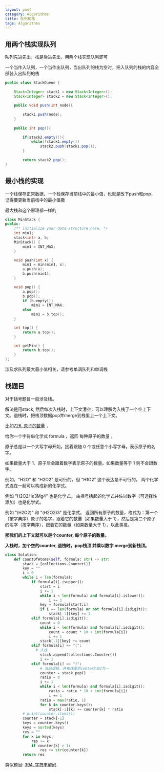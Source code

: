 ```yaml
---
layout: post
category: Algorithms
title: 队列和栈
tags: Algorithms
---
```


## 用两个栈实现队列

队列先进先出，栈是后进先出，用两个栈实现队列即可

一个当作入队列，一个当作出队列，当出队列的栈为空时，把入队列的栈的内容全部装入出队列的栈


```java
public class StackQueue {
    
    Stack<Integer> stack1 = new Stack<Integer>();
    Stack<Integer> stack2 = new Stack<Integer>();
    
    public void push(int node){
        
        stack1.push(node);
    }
    
    public int pop(){
        
        if(stack2.empty()){
            while(!stack1.empty())
                stack2.push(stack1.pop());
        }
        
        return stack2.pop();
}
```


## 最小栈的实现

一个栈保存正常数据，一个栈保存当前栈中的最小值，也就是改下push和pop，记得要更新当前栈中的最小值撒

最大栈和这个原理都一样的

```c++
class MinStack {
public:
	/** initialize your data structure here. */
	int min1;
	stack<int> a, b;
	MinStack() {
		min1 = INT_MAX;
	}

	void push(int x) {
		min1 = min(min1, x);
		a.push(x);
		b.push(min1);
	}

	void pop() {
		a.pop();
		b.pop();
		if (b.empty())
			min1 = INT_MAX;
		else
			min1 = b.top();
	}

	int top() {
		return a.top();
	}

	int getMin() {
		return b.top();
	}
};
```



涉及求队列最大最小值相关，请参考单调队列和单调栈



## 栈题目

对于括号题目一般涉及栈。

解法是用stack, 然后每次入栈时，上下文清空，可以理解为入栈了一个空上下文。退栈时，把栈顶数据pop并merge到栈里上一个上下文。



比如[726. 原子的数量](https://leetcode-cn.com/problems/number-of-atoms/)  ， 

给你一个字符串化学式 formula ，返回 每种原子的数量 。

原子总是以一个大写字母开始，接着跟随 0 个或任意个小写字母，表示原子的名字。

如果数量大于 1，原子后会跟着数字表示原子的数量。如果数量等于 1 则不会跟数字。

例如，"H2O" 和 "H2O2" 是可行的，但 "H1O2" 这个表达是不可行的。
两个化学式连在一起可以构成新的化学式。

例如 "H2O2He3Mg4" 也是化学式。
由括号括起的化学式并佐以数字（可选择性添加）也是化学式。

例如 "(H2O2)" 和 "(H2O2)3" 是化学式。
返回所有原子的数量，格式为：第一个（按字典序）原子的名字，跟着它的数量（如果数量大于 1），然后是第二个原子的名字（按字典序），跟着它的数量（如果数量大于 1），以此类推。

 

**那我们的上下文就可以是个counter, 每个原子的数量。**

**入栈时，加个空的counter,  退栈时，pop栈顶 并乘以数字 merge到新栈顶。**



```python
class Solution:
    def countOfAtoms(self, formula: str) -> str:
        stack = [collections.Counter()]
        key = ""
        i = 0
        while i < len(formula):
            if formula[i].isupper():
                start = i
                i += 1
                while i < len(formula) and formula[i].islower():
                    i += 1
                key = formula[start:i]
                if i == len(formula) or not formula[i].isdigit():
                    stack[-1][key] += 1
            elif formula[i].isdigit():
                count = 0
                while i < len(formula) and formula[i].isdigit():
                    count = count * 10 + int(formula[i])
                    i += 1
                stack[-1][key] += count
            elif formula[i] == "(":
              # 入栈
                stack.append(collections.Counter())
                i += 1
            elif formula[i] == ")":
                # 当前退栈，并和栈里的context合2为一
                counter = stack.pop()
                ratio = 0
                i += 1
                while i < len(formula) and formula[i].isdigit():
                    ratio = ratio * 10 + int(formula[i])
                    i += 1
                ratio = max(ratio, 1)
                for k in counter.keys():
                    stack[-1][k] += counter[k] * ratio
        # print(counter.items())
        counter = stack[-1]
        keys = counter.keys()
        keys = sorted(keys)
        res = ""
        for k in keys:
            res += k
            if counter[k] > 1:
                res += str(counter[k])
        return res
```



类似题目: [394. 字符串解码](https://leetcode-cn.com/problems/decode-string/)